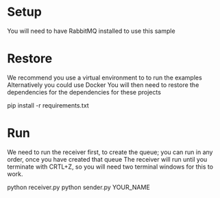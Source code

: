 # Setup
You will need to have RabbitMQ installed to use this sample

# Restore
We recommend you use a virtual environment to to run the examples
Alternatively you could use Docker
You will then need to restore the dependencies for the dependencies for these projects

pip install -r requirements.txt

# Run
We need to run the receiver first, to create the queue; you can run in any order, once you have created that queue
The receiver will run until you terminate with CRTL+Z, so you will need two terminal windows for this to work.

python receiver.py
python sender.py YOUR_NAME




